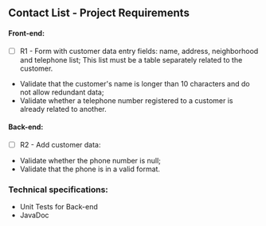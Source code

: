 ## Contact List - Project Requirements

#### Front-end:
- [ ] R1 - Form with customer data entry fields:  name, address, neighborhood and telephone list; This list must be a table separately related to the customer.
- Validate that the customer's name is longer than 10 characters and do not
allow redundant data;
- Validate whether a telephone number registered to a customer
is already related to another.

#### Back-end:
- [ ] R2 - Add customer data:
- Validate whether the phone number is null;
- Validate that the phone is in a valid format.


### Technical specifications:
- Unit Tests for Back-end
- JavaDoc

